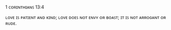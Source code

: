 1 ᴄᴏʀɪɴᴛʜɪᴀɴꜱ 13:4

ʟᴏᴠᴇ ɪꜱ ᴘᴀᴛɪᴇɴᴛ ᴀɴᴅ ᴋɪɴᴅ; ʟᴏᴠᴇ ᴅᴏᴇꜱ ɴᴏᴛ ᴇɴᴠʏ ᴏʀ ʙᴏᴀꜱᴛ; ɪᴛ ɪꜱ ɴᴏᴛ ᴀʀʀᴏɢᴀɴᴛ ᴏʀ ʀᴜᴅᴇ.
